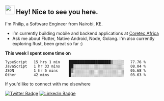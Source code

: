 <h2><img src="https://slackmojis.com/emojis/3643-cool-doge/download" width="30"/> Hey! Nice to see you here.</h2>

<p>I'm Philip, a Software Engineer from Nairobi, KE. 

- I’m currently building mobile and backend applications at [Coretec Africa](https://coretecafrica.com/)</br>
- Ask me about Flutter, Native Android, Node, Golang. I'm also currently exploring Rust, been great so far :)</p>

**This week I spent some time on**
<!--START_SECTION:waka-->

```text
TypeScript   15 hrs 1 min    ███████████████████▒░░░░░   77.76 %
JavaScript   1 hr 33 mins    ██░░░░░░░░░░░░░░░░░░░░░░░   08.04 %
JSON         1 hr 5 mins     █▒░░░░░░░░░░░░░░░░░░░░░░░   05.68 %
Other        42 mins         █░░░░░░░░░░░░░░░░░░░░░░░░   03.63 %
```

<!--END_SECTION:waka-->

If you'd like to connect with me elsewhere

[![Twitter Badge](https://img.shields.io/badge/-Twitter-1ca0f1?style=flat-square&labelColor=1ca0f1&logo=twitter&logoColor=white&link=https://twitter.com/_diogorodrigues)](https://twitter.com/kimathiphil)  [![Linkedin Badge](https://img.shields.io/badge/-LinkedIn-blue?style=flat-square&logo=Linkedin&logoColor=white&link=https://www.linkedin.com/in/philip-kimathi-2604a9114/)](https://www.linkedin.com/in/philip-kimathi-2604a9114/)
